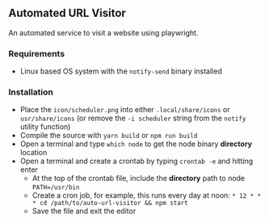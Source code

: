 ## Automated URL Visitor

An automated service to visit a website using playwright.

### Requirements

- Linux based OS system with the `notify-send` binary installed

### Installation

- Place the `icon/scheduler.png` into either `.local/share/icons` or `usr/share/icons` (or remove the `-i scheduler` string from the `notify` utility function)
- Compile the source with `yarn build` or `npm run build`
- Open a terminal and type `which node` to get the node binary **directory** location
- Open a terminal and create a crontab by typing `crontab -e` and hitting enter
  - At the top of the crontab file, include the **directory** path to node `PATH=/usr/bin`
  - Create a cron job, for example, this runs every day at noon: `* 12 * * * cd /path/to/auto-url-visitor && npm start`
  - Save the file and exit the editor
